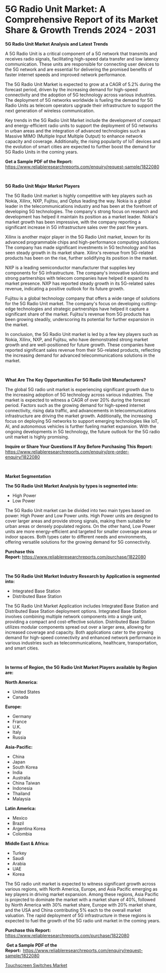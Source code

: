 <p><h1>5G Radio Unit Market: A Comprehensive Report of its Market Share & Growth Trends 2024 - 2031</h1></p><p><strong>5G Radio Unit Market Analysis and Latest Trends</strong></p>
<p><p>A 5G Radio Unit is a critical component of a 5G network that transmits and receives radio signals, facilitating high-speed data transfer and low latency communication. These units are responsible for connecting user devices to the 5G network and are essential for delivering the promised benefits of faster internet speeds and improved network performance.</p><p>The 5G Radio Unit Market is expected to grow at a CAGR of 5.2% during the forecast period, driven by the increasing demand for high-speed connectivity and the adoption of 5G technology across various industries. The deployment of 5G networks worldwide is fueling the demand for 5G Radio Units as telecom operators upgrade their infrastructure to support the next generation of wireless communication.</p><p>Key trends in the 5G Radio Unit Market include the development of compact and energy-efficient radio units to support the deployment of 5G networks in urban areas and the integration of advanced technologies such as Massive MIMO (Multiple Input Multiple Output) to enhance network capacity and coverage. Additionally, the rising popularity of IoT devices and the evolution of smart cities are expected to further boost the demand for 5G Radio Units in the coming years.</p></p>
<p><strong>Get a Sample PDF of the Report:&nbsp;</strong> <a href="https://www.reliableresearchreports.com/enquiry/request-sample/1822080">https://www.reliableresearchreports.com/enquiry/request-sample/1822080</a></p>
<p>&nbsp;</p>
<p><strong>5G Radio Unit Major Market Players</strong></p>
<p><p>The 5G Radio Unit market is highly competitive with key players such as Nokia, Xilinx, NXP, Fujitsu, and Optus leading the way. Nokia is a global leader in the telecommunications industry and has been at the forefront of developing 5G technologies. The company's strong focus on research and development has helped it maintain its position as a market leader. Nokia's market growth has been impressive, with the company reporting a significant increase in 5G infrastructure sales over the past few years.</p><p>Xilinx is another major player in the 5G Radio Unit market, known for its advanced programmable chips and high-performance computing solutions. The company has made significant investments in 5G technology and has seen steady growth in its market share. Xilinx's revenue from 5G-related products has been on the rise, further solidifying its position in the market.</p><p>NXP is a leading semiconductor manufacturer that supplies key components for 5G infrastructure. The company's innovative solutions and strong partnerships with telecom companies have helped it expand its market presence. NXP has reported steady growth in its 5G-related sales revenue, indicating a positive outlook for its future growth.</p><p>Fujitsu is a global technology company that offers a wide range of solutions for the 5G Radio Unit market. The company's focus on developing cutting-edge technologies and strategic partnerships have helped it capture a significant share of the market. Fujitsu's revenue from 5G products has been growing steadily, underscoring its potential for further expansion in the market.</p><p>In conclusion, the 5G Radio Unit market is led by a few key players such as Nokia, Xilinx, NXP, and Fujitsu, who have demonstrated strong market growth and are well-positioned for future growth. These companies have reported significant sales revenue from their 5G-related products, reflecting the increasing demand for advanced telecommunications solutions in the market.</p></p>
<p>&nbsp;</p>
<p><strong>What Are The Key Opportunities For 5G Radio Unit Manufacturers?</strong></p>
<p><p>The global 5G radio unit market is experiencing significant growth due to the increasing adoption of 5G technology across various industries. The market is expected to witness a CAGR of over 20% during the forecast period. Factors such as the growing demand for high-speed internet connectivity, rising data traffic, and advancements in telecommunications infrastructure are driving the market growth. Additionally, the increasing focus on deploying 5G networks to support emerging technologies like IoT, AI, and autonomous vehicles is further fueling market expansion. With the ongoing developments in 5G technology, the future outlook for the 5G radio unit market is highly promising.</p></p>
<p><strong>Inquire or Share Your Questions If Any Before Purchasing This Report:</strong> <a href="https://www.reliableresearchreports.com/enquiry/pre-order-enquiry/1822080">https://www.reliableresearchreports.com/enquiry/pre-order-enquiry/1822080</a></p>
<p>&nbsp;</p>
<p><strong>Market Segmentation</strong></p>
<p><strong>The 5G Radio Unit Market Analysis by types is segmented into:</strong></p>
<p><ul><li>High Power</li><li>Low Power</li></ul></p>
<p><p>The 5G Radio Unit market can be divided into two main types based on power: High Power and Low Power units. High Power units are designed to cover larger areas and provide strong signals, making them suitable for urban areas or densely populated regions. On the other hand, Low Power units are more energy-efficient and targeted for smaller coverage areas or indoor spaces. Both types cater to different needs and environments, offering versatile solutions for the growing demand for 5G connectivity.</p></p>
<p><strong>Purchase this Report:&nbsp;</strong><a href="https://www.reliableresearchreports.com/purchase/1822080">https://www.reliableresearchreports.com/purchase/1822080</a></p>
<p>&nbsp;</p>
<p><strong>The 5G Radio Unit Market Industry Research by Application is segmented into:</strong></p>
<p><ul><li>Integrated Base Station</li><li>Distributed Base Station</li></ul></p>
<p><p>The 5G Radio Unit Market Application includes Integrated Base Station and Distributed Base Station deployment options. Integrated Base Station involves combining multiple network components into a single unit, providing a compact and cost-effective solution. Distributed Base Station utilizes modular components spread out over a larger area, allowing for increased coverage and capacity. Both applications cater to the growing demand for high-speed connectivity and enhanced network performance in various industries such as telecommunications, healthcare, transportation, and smart cities.</p></p>
<p>&nbsp;</p>
<p><strong>In terms of Region, the 5G Radio Unit Market Players available by Region are:</strong></p>
<p>
    <p> <strong> North America: </strong>
        <ul>
            <li>United States</li>
            <li>Canada</li>
        </ul>
        </p> 
    <p> <strong> Europe: </strong>
        <ul>
            <li>Germany</li>
            <li>France</li>
            <li>U.K.</li>
            <li>Italy</li>
            <li>Russia</li>
        </ul>
        </p> 
    <p> <strong> Asia-Pacific: </strong>
        <ul>
            <li>China</li>
            <li>Japan</li>
            <li>South Korea</li>
            <li>India</li>
            <li>Australia</li>
            <li>China Taiwan</li>
            <li>Indonesia</li>
            <li>Thailand</li>
            <li>Malaysia</li>
        </ul>
        </p> 
    <p> <strong> Latin America: </strong>
        <ul>
            <li>Mexico</li>
            <li>Brazil</li>
            <li>Argentina Korea</li>
            <li>Colombia</li>
        </ul>
        </p> 
    <p> <strong> Middle East & Africa: </strong>
        <ul>
            <li>Turkey</li>
            <li>Saudi</li>
            <li>Arabia</li>
            <li>UAE</li>
            <li>Korea</li>
        </ul>
    </p>
    </p>
<p><p>The 5G radio unit market is expected to witness significant growth across various regions, with North America, Europe, and Asia Pacific emerging as key players in driving market expansion. Among these regions, Asia Pacific is projected to dominate the market with a market share of 40%, followed by North America with 30% market share, Europe with 20% market share, and the USA and China contributing 5% each to the overall market valuation. The rapid deployment of 5G infrastructure in these regions is expected to fuel the growth of the 5G radio unit market in the coming years.</p></p>
<p><strong>Purchase this Report: </strong><a href="https://www.reliableresearchreports.com/purchase/1822080">https://www.reliableresearchreports.com/purchase/1822080</a></p>
<p>&nbsp;<strong>Get a Sample PDF of the Report:&nbsp;&nbsp;</strong><a href="https://www.reliableresearchreports.com/enquiry/request-sample/1822080">https://www.reliableresearchreports.com/enquiry/request-sample/1822080</a></p>
<p><strong></strong></p>
<p><p><a href="https://github.com/sofayahoo2023/Market-Research-Report-List-3/blob/main/touchscreen-switches-market.md">Touchscreen Switches Market</a></p></p>